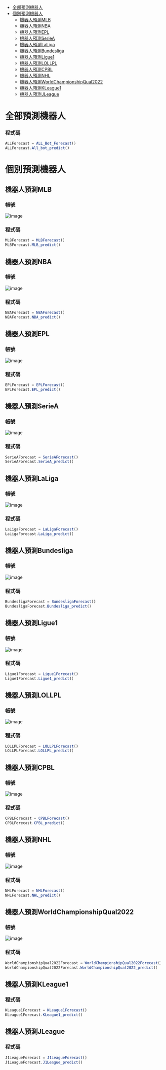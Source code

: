 
* [全部預測機器人](#全部預測機器人)
* [個別預測機器人](#個別預測機器人)
  * [機器人預測MLB](#機器人預測MLB)
  * [機器人預測NBA](#機器人預測NBA)
  * [機器人預測EPL](#機器人預測EPL)
  * [機器人預測SerieA](#機器人預測SerieA)
  * [機器人預測LaLiga](#機器人預測LaLiga)
  * [機器人預測Bundesliga](#機器人預測Bundesliga)
  * [機器人預測Ligue1](#機器人預測Ligue1)
  * [機器人預測LOLLPL](#機器人預測LOLLPL)
  * [機器人預測CPBL](#機器人預測CPBL)
  * [機器人預測NHL](#機器人預測NHL)
  * [機器人預測WorldChampionshipQual2022](#機器人預測WorldChampionshipQual2022)
  * [機器人預測KLeague1](#機器人預測KLeague1)
  * [機器人預測JLeague](#機器人預測JLeague)
 

# 全部預測機器人
### 程式碼
 ```js
 ALLForecast = ALL_Bot_Forecast()
 ALLForecast.All_bot_predict()
 ```
 
# 個別預測機器人
## 機器人預測MLB
### 帳號
![image](https://user-images.githubusercontent.com/74691006/162894754-0f66a843-2e5a-44c5-885b-b18191dfad21.png)
### 程式碼
 ```js
MLBForecast = MLBForecast()
MLBForecast.MLB_predict()
```

## 機器人預測NBA
### 帳號
![image](https://user-images.githubusercontent.com/74691006/162894778-ef7a2f3f-bdb2-4552-96bd-b2440d920135.png)
### 程式碼
 ```js
NBAForecast = NBAForecast()
NBAForecast.NBA_predict()
```


## 機器人預測EPL
### 帳號
![image](https://user-images.githubusercontent.com/74691006/162894842-706db5f3-328f-420e-96c6-898762607ddb.png)
### 程式碼
 ```js
EPLForecast = EPLForecast()
EPLForecast.EPL_predict()
```

## 機器人預測SerieA
### 帳號
![image](https://user-images.githubusercontent.com/74691006/162894966-fd1e8dce-fa2f-46a2-aa89-72b2bf611b6e.png)
### 程式碼
 ```js
SerieAForecast = SerieAForecast()
SerieAForecast.SerieA_predict()
```


## 機器人預測LaLiga
### 帳號
![image](https://user-images.githubusercontent.com/74691006/162895111-58961150-2020-4e03-b5b6-0a4dc61b274c.png)
### 程式碼
 ```js
LaLigaForecast = LaLigaForecast()
LaLigaForecast.LaLiga_predict()
```

## 機器人預測Bundesliga
### 帳號
![image](https://user-images.githubusercontent.com/74691006/162895295-9db20ce9-0349-4ffe-8d9c-b6a175e903ba.png)
### 程式碼
 ```js
BundesligaForecast = BundesligaForecast()
BundesligaForecast.Bundesliga_predict()
```

## 機器人預測Ligue1
### 帳號
![image](https://user-images.githubusercontent.com/74691006/162895392-63239784-f2fe-4488-a74d-55d6350e1fec.png)
### 程式碼
 ```js
Ligue1Forecast = Ligue1Forecast()
Ligue1Forecast.Ligue1_predict()
```

## 機器人預測LOLLPL
### 帳號
![image](https://user-images.githubusercontent.com/74691006/162895504-619f0e26-7680-4ec3-8917-6de3ddd8357b.png)
### 程式碼
 ```js
LOLLPLForecast = LOLLPLForecast()
LOLLPLForecast.LOLLPL_predict()
```

## 機器人預測CPBL
### 帳號
![image](https://user-images.githubusercontent.com/74691006/162896020-66e66386-6199-4658-98c9-463b79aa7deb.png)
### 程式碼
 ```js
CPBLForecast = CPBLForecast()
CPBLForecast.CPBL_predict()
```

## 機器人預測NHL
### 帳號
![image](https://user-images.githubusercontent.com/74691006/162896132-db1a9ff0-1514-4f0b-8246-8f8d97cf0f3b.png)
### 程式碼
 ```js
NHLForecast = NHLForecast()
NHLForecast.NHL_predict()
```

## 機器人預測WorldChampionshipQual2022
### 帳號
![image](https://user-images.githubusercontent.com/74691006/162896239-8eb31ef9-3147-4676-bb06-90467a093685.png)
### 程式碼
 ```js
WorldChampionshipQual2022Forecast = WorldChampionshipQual2022Forecast()
WorldChampionshipQual2022Forecast.WorldChampionshipQual2022_predict()
```

## 機器人預測KLeague1
### 程式碼
 ```js
KLeague1Forecast = KLeague1Forecast()
KLeague1Forecast.KLeague1_predict()
```

## 機器人預測JLeague
### 程式碼
 ```js
J1LeagueForecast = J1LeagueForecast()
J1LeagueForecast.J1League_predict()
```







